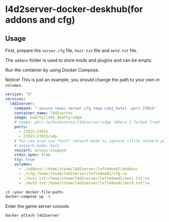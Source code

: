 # l4d2server-docker-deskhub(for addons and cfg)

## Usage

First, prepare the `server.cfg` file, `host.txt` file and `motd.txt` file.

The `addons` folder is used to store mods and plugins and can be empty.

Run the container by using Docker Compose.

Notice! This is just an example, you should change the path to your own in `volumes`.

```yml
version: "3"
services:
  l4d2server:
    command: "-secure +exec server.cfg +map c1m1_hotel -port 27015"
    container_name: l4d2server
    image: beafty/l4d2_beafty:edge
    # image: ghcr.io/hoshinorei/l4d2server:edge (Where I forked from)
    ports:
      - 27015:27015
      - 27015:27015/udp
    # You can also use "host" network mode to improve little network performance.
    # network_mode: host
    restart: unless-stopped
    stdin_open: true
    tty: true
    volumes:
      - ./addons/:/home/steam/l4d2server/left4dead2/addons/
      - ./cfg:/home/steam/l4d2server/left4dead2/cfg:rw
      - ./host.txt:/home/steam/l4d2server/left4dead2/host.txt:rw
      - ./motd.txt:/home/steam/l4d2server/left4dead2/motd.txt:rw
```

```bash
cd <your docker-file-path>
docker-compose up -d
```

Enter the game server console.

```bash
docker attach l4d2server
```
